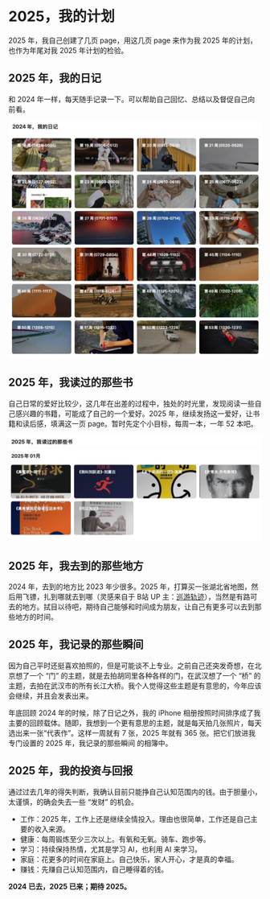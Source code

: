 # 2025，我的计划

2025 年，我自己创建了几页 page，用这几页 page 来作为我 2025 年的计划，也作为年尾对我 2025 年计划的检验。

## 2025 年，我的日记

和 2024 年一样，每天随手记录一下。可以帮助自己回忆、总结以及督促自己向前看。

![2024年我的日记](/Static/Pics/2025/20250101_2025，我的计划_1.webp)

## 2025 年，我读过的那些书

自己日常的爱好比较少，这几年在出差的过程中，独处的时光里，发现阅读一些自己感兴趣的书籍，可能成了自己的一个爱好。2025 年，继续发扬这一爱好，让书籍和读后感，填满这一页 page。暂时先定个小目标，每周一本，一年 52 本吧。

![2025年计划读的书](/Static/Pics/2025/20250101_2025，我的计划_2.webp)

## 2025 年，我去到的那些地方

2024 年，去到的地方比 2023 年少很多。2025 年，打算买一张湖北省地图，然后用飞镖，扎到哪就去到哪（灵感来自于 B站 UP 主：[巡游轨迹](https://space.bilibili.com/437573432)），当然是有路可去的地方。拭目以待吧，期待自己能够和时间成为朋友，让自己有更多可以去到那些地方的时间。

## 2025 年，我记录的那些瞬间

因为自己平时还挺喜欢拍照的，但是可能谈不上专业。之前自己还突发奇想，在北京想了一个 “门” 的主题，就是去拍胡同里各种各样的门，在武汉想了一个 “桥” 的主题，去拍在武汉市的所有长江大桥。我个人觉得这些主题是有意思的，今年应该会继续，并且会发表出来。

年底回顾 2024 年的时候，除了日记之外，我的 iPhone 相册按照时间排序成了我主要的回顾载体。随即，我想到一个更有意思的主题，就是每天拍几张照片，每天选出来一张“代表作”。这样一周就有 7 张，2025 年就有 365 张。把它们放进我专门设置的 2025 年，我记录的那些瞬间 的相簿中。

## 2025 年，我的投资与回报

通过过去几年的得失判断，我确认目前只能挣自己认知范围内的钱。由于胆量小，太谨慎，的确会失去一些 “发财” 的机会。

* 工作：2025 年，工作上还是继续全情投入。理由也很简单，工作还是自己主要的收入来源。
* 健康：每周锻炼至少三次以上。有氧和无氧。骑车、跑步等。
* 学习：持续保持热情，尤其是学习 AI，也利用 AI 来学习。
* 家庭：花更多的时间在家庭上。自己快乐，家人开心，才是真的幸福。
* 赚钱：先赚自己认知范围内，自己睡得着的钱。

**2024 已去，2025 已来；期待 2025。** 